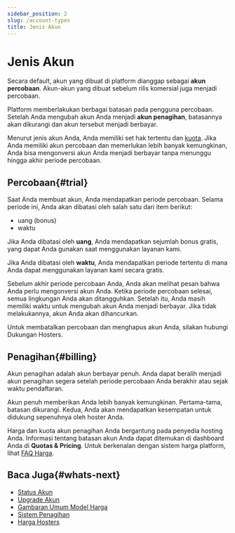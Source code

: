 ```yaml
---
sidebar_position: 2
slug: /account-types
title: Jenis Akun
---
```


# Jenis Akun

Secara default, akun yang dibuat di platform dianggap sebagai **akun percobaan**. Akun-akun yang dibuat sebelum rilis komersial juga menjadi percobaan.

Platform memberlakukan berbagai batasan pada pengguna percobaan. Setelah Anda mengubah akun Anda menjadi **akun penagihan**, batasannya akan dikurangi dan akun tersebut menjadi berbayar.

Menurut jenis akun Anda, Anda memiliki set hak tertentu dan [kuota](https://docs.dewacloud.com/docs/quotas-system). Jika Anda memiliki akun percobaan dan memerlukan lebih banyak kemungkinan, Anda bisa mengonversi akun Anda menjadi berbayar tanpa menunggu hingga akhir periode percobaan.

## Percobaan{#trial}

Saat Anda membuat akun, Anda mendapatkan periode percobaan. Selama periode ini, Anda akan dibatasi oleh salah satu dari item berikut:

* uang (bonus)
* waktu

Jika Anda dibatasi oleh **uang**, Anda mendapatkan sejumlah bonus gratis, yang dapat Anda gunakan saat menggunakan layanan kami.

Jika Anda dibatasi oleh **waktu**, Anda mendapatkan periode tertentu di mana Anda dapat menggunakan layanan kami secara gratis.

Sebelum akhir periode percobaan Anda, Anda akan melihat pesan bahwa Anda perlu mengonversi akun Anda. Ketika periode percobaan selesai, semua lingkungan Anda akan ditangguhkan. Setelah itu, Anda masih memiliki waktu untuk mengubah akun Anda menjadi berbayar. Jika tidak melakukannya, akun Anda akan dihancurkan.

Untuk membatalkan percobaan dan menghapus akun Anda, silakan hubungi Dukungan Hosters.

## Penagihan{#billing}

Akun penagihan adalah akun berbayar penuh. Anda dapat beralih menjadi akun penagihan segera setelah periode percobaan Anda berakhir atau sejak waktu pendaftaran.

Akun penuh memberikan Anda lebih banyak kemungkinan. Pertama-tama, batasan dikurangi. Kedua, Anda akan mendapatkan kesempatan untuk didukung sepenuhnya oleh hoster Anda.

Harga dan kuota akun penagihan Anda bergantung pada penyedia hosting Anda. Informasi tentang batasan akun Anda dapat ditemukan di dashboard Anda di **Quotas & Pricing**. Untuk berkenalan dengan sistem harga platform, lihat [FAQ Harga](https://jelastic.com/pricing).

## Baca Juga{#whats-next}

* [Status Akun](https://docs.dewacloud.com/docs/account-statuses/)
* [Upgrade Akun](https://docs.dewacloud.com/docs/upgrade-refill-account/)
* [Gambaran Umum Model Harga](https://docs.dewacloud.com/docs/pricing-model/)
* [Sistem Penagihan](https://docs.dewacloud.com/docs/billing-system/)
* [Harga Hosters](https://docs.dewacloud.com/docs/pricing-pages/)